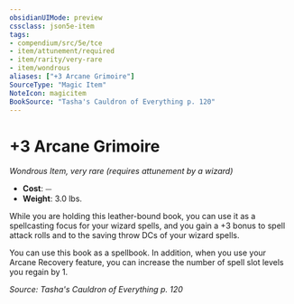 ```yaml
---
obsidianUIMode: preview
cssclass: json5e-item
tags:
- compendium/src/5e/tce
- item/attunement/required
- item/rarity/very-rare
- item/wondrous
aliases: ["+3 Arcane Grimoire"]
SourceType: "Magic Item"
NoteIcon: magicitem
BookSource: "Tasha's Cauldron of Everything p. 120"
---
```

# +3 Arcane Grimoire
*Wondrous Item, very rare (requires attunement by a wizard)*  

- **Cost**: ⏤
- **Weight**: 3.0 lbs.

While you are holding this leather-bound book, you can use it as a spellcasting focus for your wizard spells, and you gain a +3 bonus to spell attack rolls and to the saving throw DCs of your wizard spells.

You can use this book as a spellbook. In addition, when you use your Arcane Recovery feature, you can increase the number of spell slot levels you regain by 1.

*Source: Tasha's Cauldron of Everything p. 120*